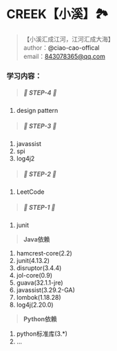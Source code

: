 # CREEK【小溪】🏞

> 【小溪汇成江河，江河汇成大海】<br>
> author：<a url='https://github.com/ciao-cao-offical'>@ciao-cao-offical</a><br>
> email：[843078365@qq.com](843078365@qq.com)<br>

### 学习内容：

> ##### 👣 STEP-4 👣 </br>

1. design pattern

> ##### 👣 STEP-3 👣 </br>

1. javassist
2. spi
3. log4j2

> ##### 👣 STEP-2 👣 </br>

1. LeetCode

> ##### 👣 STEP-1 👣 </br>

1. junit

> **Java依赖**<br/>

1. hamcrest-core(2.2)
2. junit(4.13.2)
3. disruptor(3.4.4)
4. jol-core(0.9)
5. guava(32.1.1-jre)
6. javassist(3.29.2-GA)
7. lombok(1.18.28)
8. log4j(2.20.0)

> **Python依赖**<br/>

1. python标准库(3.*)
2. ...







